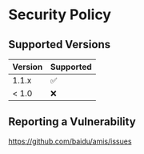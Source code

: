 # Security Policy

## Supported Versions

| Version | Supported          |
| ------- | ------------------ |
| 1.1.x   | :white_check_mark: |
| < 1.0   | :x:                |

## Reporting a Vulnerability

https://github.com/baidu/amis/issues
